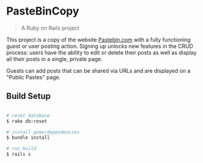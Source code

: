 # PasteBinCopy

> A Ruby on Rails project

This project is a copy of the website [Pastebin.com](https://pastebin.com/) with a fully functioning guest or user posting action. Signing up unlocks new features in the CRUD process: users have the ability to edit or delete their posts as well as display all their posts in a single, private page.

Guests can add posts that can be shared via URLs and are displayed on a "Public Pastes" page.

## Build Setup

``` bash

# reset database
$ rake db:reset

# install gems/dependencies
$ bundle install

# run build
$ rails s
```
